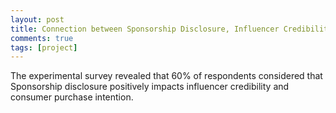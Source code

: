 ```yaml
---
layout: post
title: Connection between Sponsorship Disclosure, Influencer Credibility and Consumer Purchase Intention
comments: true
tags: [project]
---
```



The experimental survey revealed that 60% of respondents considered that Sponsorship disclosure positively impacts influencer credibility and consumer purchase intention.


<!-- <a href="/Master_Thesis.pdf" target="_blank"> Thesis Report</a> |
<a href="/Final_Talk.pdf" target="_blank"> Thesis Defense</a> |
<a href="https://swc.rwth-aachen.de/theses/investigating-quality-attributes-and-best-practices-of-microservices-architectures/" target="_blank"> Web Link</a> -->
